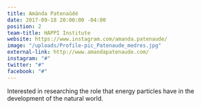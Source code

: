 ```yaml
---
title: Amända Patenaûdé
date: 2017-09-18 20:00:00 -04:00
position: 2
team-title: HAPPI Institute
website: https://www.instagram.com/amanda.patenaude/
image: "/uploads/Profile-pic_Patenaude_medres.jpg"
external-link: http://www.amandapatenaude.com/
instagram: "#"
twitter: "#"
facebook: "#"
---
```


Interested in researching the role that energy particles have in the development of the natural world. 